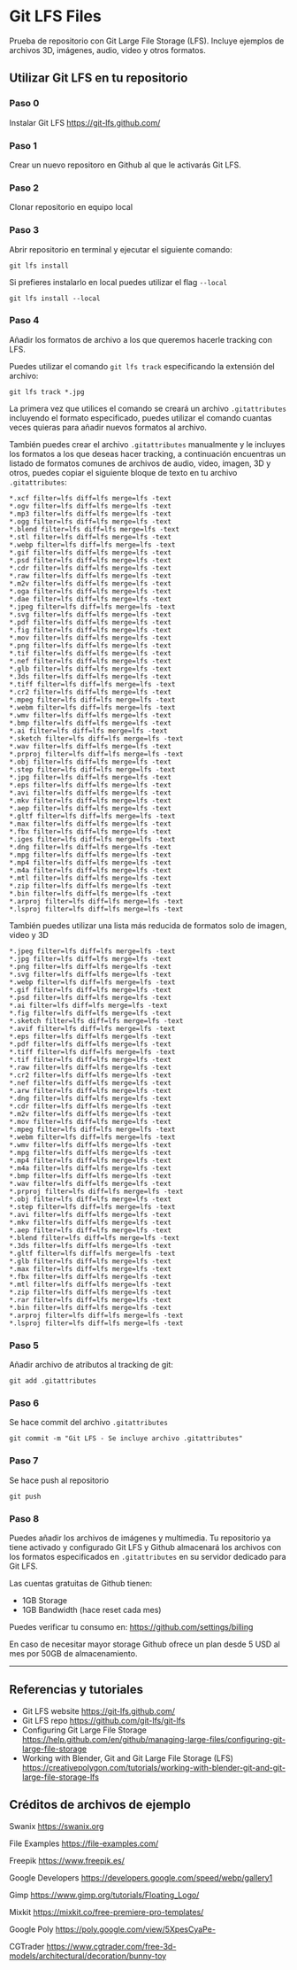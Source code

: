 # Git LFS Files

Prueba de repositorio con Git Large File Storage (LFS). Incluye ejemplos de archivos 3D, imágenes, audio, video y otros formatos.

## Utilizar Git LFS en tu repositorio

### Paso 0 

Instalar Git LFS https://git-lfs.github.com/

### Paso 1

Crear un nuevo repositoro en Github al que le activarás Git LFS.

### Paso 2 

Clonar repositorio en equipo local

### Paso 3

Abrir repositorio en terminal y ejecutar el siguiente comando:

```
git lfs install
```

Si prefieres instalarlo en local puedes utilizar el flag `--local`

```
git lfs install --local
```

### Paso 4

Añadir los formatos de archivo a los que queremos hacerle tracking con LFS.

Puedes utilizar el comando `git lfs track` especificando la extensión del archivo:

```
git lfs track *.jpg
```

La primera vez que utilices el comando se creará un archivo `.gitattributes` incluyendo el formato especificado, puedes utilizar el comando cuantas veces quieras para añadir nuevos formatos al archivo.

También puedes crear el archivo `.gitattributes` manualmente y le incluyes los formatos a los que deseas hacer tracking, a continuación encuentras un listado de formatos comunes de archivos de audio, video, imagen, 3D y otros, puedes copiar el siguiente bloque de texto en tu archivo `.gitattributes`:

```
*.xcf filter=lfs diff=lfs merge=lfs -text
*.ogv filter=lfs diff=lfs merge=lfs -text
*.mp3 filter=lfs diff=lfs merge=lfs -text
*.ogg filter=lfs diff=lfs merge=lfs -text
*.blend filter=lfs diff=lfs merge=lfs -text
*.stl filter=lfs diff=lfs merge=lfs -text
*.webp filter=lfs diff=lfs merge=lfs -text
*.gif filter=lfs diff=lfs merge=lfs -text
*.psd filter=lfs diff=lfs merge=lfs -text
*.cdr filter=lfs diff=lfs merge=lfs -text
*.raw filter=lfs diff=lfs merge=lfs -text
*.m2v filter=lfs diff=lfs merge=lfs -text
*.oga filter=lfs diff=lfs merge=lfs -text
*.dae filter=lfs diff=lfs merge=lfs -text
*.jpeg filter=lfs diff=lfs merge=lfs -text
*.svg filter=lfs diff=lfs merge=lfs -text
*.pdf filter=lfs diff=lfs merge=lfs -text
*.fig filter=lfs diff=lfs merge=lfs -text
*.mov filter=lfs diff=lfs merge=lfs -text
*.png filter=lfs diff=lfs merge=lfs -text
*.tif filter=lfs diff=lfs merge=lfs -text
*.nef filter=lfs diff=lfs merge=lfs -text
*.glb filter=lfs diff=lfs merge=lfs -text
*.3ds filter=lfs diff=lfs merge=lfs -text
*.tiff filter=lfs diff=lfs merge=lfs -text
*.cr2 filter=lfs diff=lfs merge=lfs -text
*.mpeg filter=lfs diff=lfs merge=lfs -text
*.webm filter=lfs diff=lfs merge=lfs -text
*.wmv filter=lfs diff=lfs merge=lfs -text
*.bmp filter=lfs diff=lfs merge=lfs -text
*.ai filter=lfs diff=lfs merge=lfs -text
*.sketch filter=lfs diff=lfs merge=lfs -text
*.wav filter=lfs diff=lfs merge=lfs -text
*.prproj filter=lfs diff=lfs merge=lfs -text
*.obj filter=lfs diff=lfs merge=lfs -text
*.step filter=lfs diff=lfs merge=lfs -text
*.jpg filter=lfs diff=lfs merge=lfs -text
*.eps filter=lfs diff=lfs merge=lfs -text
*.avi filter=lfs diff=lfs merge=lfs -text
*.mkv filter=lfs diff=lfs merge=lfs -text
*.aep filter=lfs diff=lfs merge=lfs -text
*.gltf filter=lfs diff=lfs merge=lfs -text
*.max filter=lfs diff=lfs merge=lfs -text
*.fbx filter=lfs diff=lfs merge=lfs -text
*.iges filter=lfs diff=lfs merge=lfs -text
*.dng filter=lfs diff=lfs merge=lfs -text
*.mpg filter=lfs diff=lfs merge=lfs -text
*.mp4 filter=lfs diff=lfs merge=lfs -text
*.m4a filter=lfs diff=lfs merge=lfs -text
*.mtl filter=lfs diff=lfs merge=lfs -text
*.zip filter=lfs diff=lfs merge=lfs -text
*.bin filter=lfs diff=lfs merge=lfs -text
*.arproj filter=lfs diff=lfs merge=lfs -text
*.lsproj filter=lfs diff=lfs merge=lfs -text
```

También puedes utilizar una lista más reducida de formatos solo de imagen, video y 3D

```
*.jpeg filter=lfs diff=lfs merge=lfs -text
*.jpg filter=lfs diff=lfs merge=lfs -text
*.png filter=lfs diff=lfs merge=lfs -text
*.svg filter=lfs diff=lfs merge=lfs -text
*.webp filter=lfs diff=lfs merge=lfs -text
*.gif filter=lfs diff=lfs merge=lfs -text
*.psd filter=lfs diff=lfs merge=lfs -text
*.ai filter=lfs diff=lfs merge=lfs -text
*.fig filter=lfs diff=lfs merge=lfs -text
*.sketch filter=lfs diff=lfs merge=lfs -text
*.avif filter=lfs diff=lfs merge=lfs -text
*.eps filter=lfs diff=lfs merge=lfs -text
*.pdf filter=lfs diff=lfs merge=lfs -text
*.tiff filter=lfs diff=lfs merge=lfs -text
*.tif filter=lfs diff=lfs merge=lfs -text
*.raw filter=lfs diff=lfs merge=lfs -text
*.cr2 filter=lfs diff=lfs merge=lfs -text
*.nef filter=lfs diff=lfs merge=lfs -text
*.arw filter=lfs diff=lfs merge=lfs -text
*.dng filter=lfs diff=lfs merge=lfs -text
*.cdr filter=lfs diff=lfs merge=lfs -text
*.m2v filter=lfs diff=lfs merge=lfs -text
*.mov filter=lfs diff=lfs merge=lfs -text
*.mpeg filter=lfs diff=lfs merge=lfs -text
*.webm filter=lfs diff=lfs merge=lfs -text
*.wmv filter=lfs diff=lfs merge=lfs -text
*.mpg filter=lfs diff=lfs merge=lfs -text
*.mp4 filter=lfs diff=lfs merge=lfs -text
*.m4a filter=lfs diff=lfs merge=lfs -text
*.bmp filter=lfs diff=lfs merge=lfs -text
*.wav filter=lfs diff=lfs merge=lfs -text
*.prproj filter=lfs diff=lfs merge=lfs -text
*.obj filter=lfs diff=lfs merge=lfs -text
*.step filter=lfs diff=lfs merge=lfs -text
*.avi filter=lfs diff=lfs merge=lfs -text
*.mkv filter=lfs diff=lfs merge=lfs -text
*.aep filter=lfs diff=lfs merge=lfs -text
*.blend filter=lfs diff=lfs merge=lfs -text
*.3ds filter=lfs diff=lfs merge=lfs -text
*.gltf filter=lfs diff=lfs merge=lfs -text
*.glb filter=lfs diff=lfs merge=lfs -text
*.max filter=lfs diff=lfs merge=lfs -text
*.fbx filter=lfs diff=lfs merge=lfs -text
*.mtl filter=lfs diff=lfs merge=lfs -text
*.zip filter=lfs diff=lfs merge=lfs -text
*.rar filter=lfs diff=lfs merge=lfs -text
*.bin filter=lfs diff=lfs merge=lfs -text
*.arproj filter=lfs diff=lfs merge=lfs -text
*.lsproj filter=lfs diff=lfs merge=lfs -text
```

### Paso 5

Añadir archivo de atributos al tracking de git:

```
git add .gitattributes
```

### Paso 6

Se hace commit del archivo `.gitattributes`

```
git commit -m "Git LFS - Se incluye archivo .gitattributes"
```

### Paso 7

Se hace push al repositorio

```
git push
```

### Paso 8

Puedes añadir los archivos de imágenes y multimedia. Tu repositorio ya tiene activado y configurado Git LFS y Github almacenará los archivos con los formatos especificados en `.gitattributes` en su servidor dedicado para Git LFS.

Las cuentas gratuitas de Github tienen:

- 1GB Storage
- 1GB Bandwidth (hace reset cada mes)

Puedes verificar tu consumo en:
https://github.com/settings/billing

En caso de necesitar mayor storage Github ofrece un plan desde 5 USD al mes por 50GB de almacenamiento. 

---

## Referencias y tutoriales

- Git LFS website https://git-lfs.github.com/
- Git LFS repo https://github.com/git-lfs/git-lfs
- Configuring Git Large File Storage https://help.github.com/en/github/managing-large-files/configuring-git-large-file-storage
- Working with Blender, Git and Git Large File Storage (LFS) https://creativepolygon.com/tutorials/working-with-blender-git-and-git-large-file-storage-lfs


## Créditos de archivos de ejemplo

Swanix 
https://swanix.org

File Examples 
https://file-examples.com/

Freepik
https://www.freepik.es/

Google Developers
https://developers.google.com/speed/webp/gallery1

Gimp
https://www.gimp.org/tutorials/Floating_Logo/

Mixkit
https://mixkit.co/free-premiere-pro-templates/

Google Poly
https://poly.google.com/view/5XpesCyaPe-

CGTrader
https://www.cgtrader.com/free-3d-models/architectural/decoration/bunny-toy
